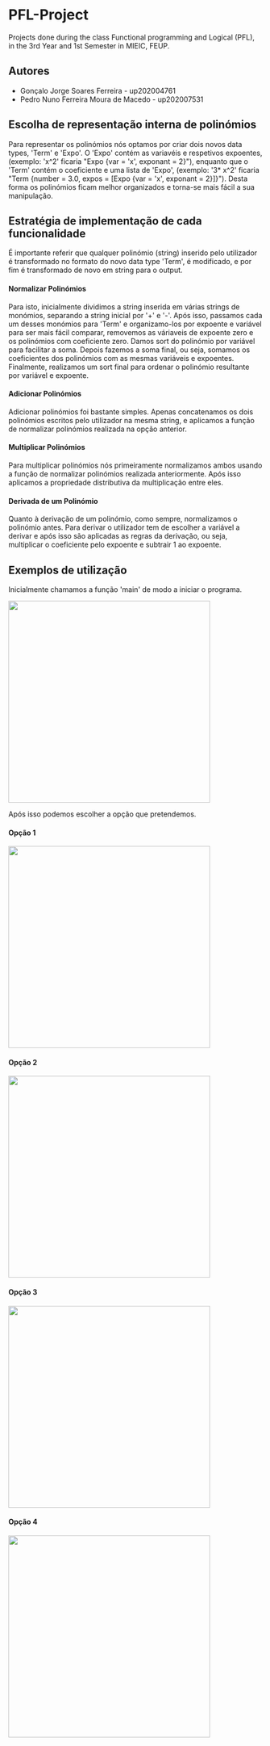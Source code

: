 # PFL-Project
Projects done during the class Functional programming and Logical (PFL), in the 3rd Year and 1st Semester in MIEIC, FEUP.

## Autores

- Gonçalo Jorge Soares Ferreira - up202004761
- Pedro Nuno Ferreira Moura de Macedo - up202007531

## Escolha de representação interna de polinómios

Para representar os polinómios nós optamos por criar dois novos data types, 'Term' e 'Expo'. O 'Expo' contém as variavéis e respetivos expoentes, (exemplo: 'x^2' ficaria "Expo {var = 'x', exponant = 2}"), enquanto que o 'Term' contém o coeficiente e uma lista de 'Expo', (exemplo: '3* x^2' ficaria "Term {number = 3.0, expos = [Expo {var = 'x', exponant = 2}]}"). Desta forma os polinómios ficam melhor organizados e torna-se mais fácil a sua manipulação.

## Estratégia de implementação de cada funcionalidade

É importante referir que qualquer polinómio (string) inserido pelo utilizador é transformado no formato do novo data type 'Term', é modificado, e por fim é transformado de novo em string para o output.

#### Normalizar Polinómios

Para isto, inicialmente dividimos a string inserida em várias strings de monómios, separando a string inicial por '+' e '-'. Após isso, passamos cada um desses monómios para 'Term' e organizamo-los por expoente e variável para ser mais fácil comparar, removemos as váriaveis de expoente zero e os polinómios com coeficiente zero. Damos sort do polinómio por variável para facilitar a soma. Depois fazemos a soma final, ou seja, somamos os coeficientes dos polinómios com as mesmas variáveis e expoentes. Finalmente, realizamos um sort final para ordenar o polinómio resultante por variável e expoente.

#### Adicionar Polinómios

Adicionar polinómios foi bastante simples. Apenas concatenamos os dois polinómios escritos pelo utilizador na mesma string, e aplicamos a função de normalizar polinómios realizada na opção anterior.

#### Multiplicar Polinómios

Para multiplicar polinómios nós primeiramente normalizamos ambos usando a função de normalizar polinómios realizada anteriormente. Após isso aplicamos a propriedade distributiva da multiplicação entre eles.

#### Derivada de um Polinómio

Quanto à derivação de um polinómio, como sempre, normalizamos o polinómio antes. Para derivar o utilizador tem de escolher a variável a derivar e após isso são aplicadas as regras da derivação, ou seja, multiplicar o coeficiente pelo expoente e subtrair 1 ao expoente.

## Exemplos de utilização

Inicialmente chamamos a função 'main' de modo a iniciar o programa.

<img src="https://user-images.githubusercontent.com/84196064/197405714-a74b6b48-31eb-40f5-b657-7cfc30f33582.png" width="400">

Após isso podemos escolher a opção que pretendemos.

#### Opção 1

<img src="https://user-images.githubusercontent.com/84196064/197405856-2be5c2f7-30f2-4659-afb2-403b5da7ef48.png" width="400">

#### Opção 2

<img src="https://user-images.githubusercontent.com/84196064/197405861-872fe5e3-961a-4cd3-bc0f-5059e9a03195.png" width="400">

#### Opção 3

<img src="https://user-images.githubusercontent.com/84196064/197405867-d1457467-6fbd-438d-9cd4-458b6921c394.png" width="400">

#### Opção 4

<img src="https://user-images.githubusercontent.com/84196064/197405870-e1be85e7-2a9a-4b36-a3c7-a411e56c0bda.png" width="400">
